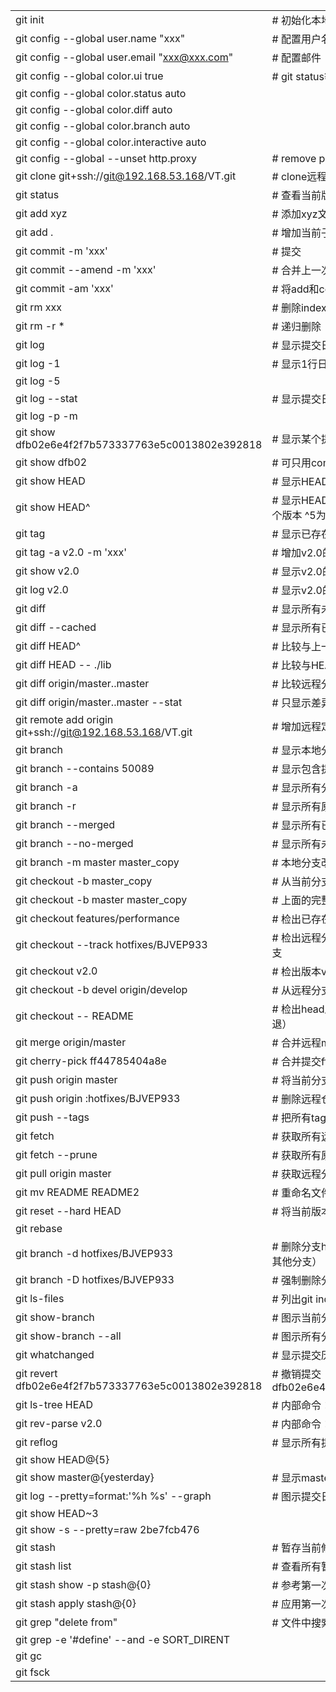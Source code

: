| | |
| --- | --- |
| git init                                                  | # 初始化本地git仓库（创建新仓库）
| git config --global user.name "xxx"                       | # 配置用户名
| git config --global user.email "xxx@xxx.com"              | # 配置邮件
| git config --global color.ui true                         | # git status等命令自动着色
| git config --global color.status auto
| git config --global color.diff auto
| git config --global color.branch auto
| git config --global color.interactive auto
| git config --global --unset http.proxy                    | # remove  proxy configuration on git
| git clone git+ssh://git@192.168.53.168/VT.git             | # clone远程仓库
| git status                                                | # 查看当前版本状态（是否修改）
| git add xyz                                               | # 添加xyz文件至index
| git add .                                                 | # 增加当前子目录下所有更改过的文件至index
| git commit -m 'xxx'                                       | # 提交
| git commit --amend -m 'xxx'                               | # 合并上一次提交（用于反复修改）
| git commit -am 'xxx'                                      | # 将add和commit合为一步
| git rm xxx                                                | # 删除index中的文件
| git rm -r *                                               | # 递归删除
| git log                                                   | # 显示提交日志
| git log -1                                                | # 显示1行日志 -n为n行
| git log -5
| git log --stat                                            | # 显示提交日志及相关变动文件
| git log -p -m
| git show dfb02e6e4f2f7b573337763e5c0013802e392818         | # 显示某个提交的详细内容
| git show dfb02                                            | # 可只用commitid的前几位
| git show HEAD                                             | # 显示HEAD提交日志
| git show HEAD^                                            | # 显示HEAD的父（上一个版本）的提交日志 ^^为上两个版本 ^5为上5个版本
| git tag                                                   | # 显示已存在的tag
| git tag -a v2.0 -m 'xxx'                                  | # 增加v2.0的tag
| git show v2.0                                             | # 显示v2.0的日志及详细内容
| git log v2.0                                              | # 显示v2.0的日志
| git diff                                                  | # 显示所有未添加至index的变更
| git diff --cached                                         | # 显示所有已添加index但还未commit的变更
| git diff HEAD^                                            | # 比较与上一个版本的差异
| git diff HEAD -- ./lib                                    | # 比较与HEAD版本lib目录的差异
| git diff origin/master..master                            | # 比较远程分支master上有本地分支master上没有的
| git diff origin/master..master --stat                     | # 只显示差异的文件，不显示具体内容
| git remote add origin git+ssh://git@192.168.53.168/VT.git | # 增加远程定义（用于push/pull/fetch）
| git branch                                                | # 显示本地分支
| git branch --contains 50089                               | # 显示包含提交50089的分支
| git branch -a                                             | # 显示所有分支
| git branch -r                                             | # 显示所有原创分支
| git branch --merged                                       | # 显示所有已合并到当前分支的分支
| git branch --no-merged                                    | # 显示所有未合并到当前分支的分支
| git branch -m master master_copy                          | # 本地分支改名
| git checkout -b master_copy                               | # 从当前分支创建新分支master_copy并检出
| git checkout -b master master_copy                        | # 上面的完整版
| git checkout features/performance                         | # 检出已存在的features/performance分支
| git checkout --track hotfixes/BJVEP933                    | # 检出远程分支hotfixes/BJVEP933并创建本地跟踪分支
| git checkout v2.0                                         | # 检出版本v2.0
| git checkout -b devel origin/develop                      | # 从远程分支develop创建新本地分支devel并检出
| git checkout -- README                                    | # 检出head版本的README文件（可用于修改错误回退）
| git merge origin/master                                   | # 合并远程master分支至当前分支
| git cherry-pick ff44785404a8e                             | # 合并提交ff44785404a8e的修改
| git push origin master                                    | # 将当前分支push到远程master分支
| git push origin :hotfixes/BJVEP933                        | # 删除远程仓库的hotfixes/BJVEP933分支
| git push --tags                                           | # 把所有tag推送到远程仓库
| git fetch                                                 | # 获取所有远程分支（不更新本地分支，另需merge）
| git fetch --prune                                         | # 获取所有原创分支并清除服务器上已删掉的分支
| git pull origin master                                    | # 获取远程分支master并merge到当前分支
| git mv README README2                                     | # 重命名文件README为README2
| git reset --hard HEAD                                     | # 将当前版本重置为HEAD（通常用于merge失败回退）
| git rebase
| git branch -d hotfixes/BJVEP933                           | # 删除分支hotfixes/BJVEP933（本分支修改已合并到其他分支）
| git branch -D hotfixes/BJVEP933                           | # 强制删除分支hotfixes/BJVEP933
| git ls-files                                              | # 列出git index包含的文件
| git show-branch                                           | # 图示当前分支历史
| git show-branch --all                                     | # 图示所有分支历史
| git whatchanged                                           | # 显示提交历史对应的文件修改
| git revert dfb02e6e4f2f7b573337763e5c0013802e392818       | # 撤销提交dfb02e6e4f2f7b573337763e5c0013802e392818
| git ls-tree HEAD                                          | # 内部命令：显示某个git对象
| git rev-parse v2.0                                        | # 内部命令：显示某个ref对于的SHA1 HASH
| git reflog                                                | # 显示所有提交，包括孤立节点
| git show HEAD@{5}
| git show master@{yesterday}                               | # 显示master分支昨天的状态
| git log --pretty=format:'%h %s' --graph                   | # 图示提交日志
| git show HEAD~3
| git show -s --pretty=raw 2be7fcb476
| git stash                                                 | # 暂存当前修改，将所有至为HEAD状态
| git stash list                                            | # 查看所有暂存
| git stash show -p stash@{0}                               | # 参考第一次暂存
| git stash apply stash@{0}                                 | # 应用第一次暂存
| git grep "delete from"                                    | # 文件中搜索文本“delete from”
| git grep -e '#define' --and -e SORT_DIRENT
| git gc
| git fsck
